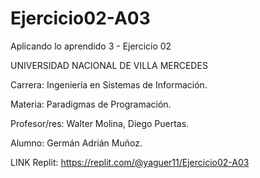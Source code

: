 # Ejercicio02-A03
Aplicando lo aprendido 3 - Ejercicio 02

UNIVERSIDAD NACIONAL DE VILLA MERCEDES

Carrera: Ingeniería en Sistemas de Información. 

Materia: Paradigmas de Programación.

Profesor/res: Walter Molina, Diego Puertas.

Alumno: Germán Adrián Muñoz.

LINK Replit: https://replit.com/@yaguer11/Ejercicio02-A03
